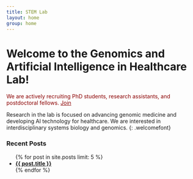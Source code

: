 ```yaml
---
title: STEM Lab
layout: home
group: home
---
```



# Welcome to the Genomics and Artificial Intelligence in Healthcare Lab! 
<span style="color: darkred;">
    We are actively recruiting PhD students, research assistants, and postdoctoral fellows. 
    <a href="{{ site.url }}/join" style="color: darkred; text-decoration: underline;">Join</a>
</span>


Research in the lab is focused on advancing genomic medicine and developing AI technology for healthcare.  We are interested in interdisciplinary systems biology and genomics.
{: .welcomefont}


<h3> Recent Posts </h3>
<ul>
  {% for post in site.posts limit: 5 %}
    <li><a href="{{ post.url }}"><b>{{ post.title }}</b></a></li>
  {% endfor %}
</ul>
